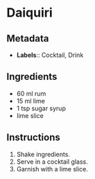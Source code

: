 # Daiquiri

## Metadata

- **Labels**:: Cocktail, Drink

## Ingredients

- 60 ml rum
- 15 ml lime
- 1 tsp sugar syrup
- lime slice

## Instructions

1. Shake ingredients.
2. Serve in a cocktail glass.
3. Garnish with a lime slice.

